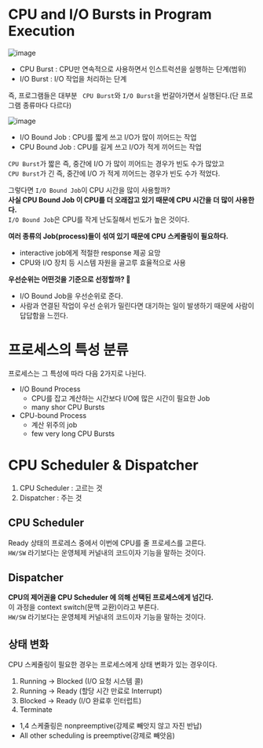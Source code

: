 # CPU and I/O Bursts in Program Execution  
  
![image](https://user-images.githubusercontent.com/50267433/140762573-30ba19b8-bd90-4ccc-9d3b-708342b05fc1.png)
  
* CPU Burst : CPU만 연속적으로 사용하면서 인스트럭션을 실행하는 단계(범위)  
* I/O Burst : I/O 작업을 처리하는 단계     

즉, 프로그램들은 대부분 ` CPU Burst`와 `I/O Burst`을 번갈아가면서 실행된다.(단 프로그램 종류마다 다르다)   

![image](https://user-images.githubusercontent.com/50267433/140763421-12e39f7e-b62e-41fe-8b9a-f7cb0a92939c.png)

* I/O Bound Job : CPU를 짧게 쓰고 I/O가 많이 끼어드는 작업     
* CPU Bound Job : CPU를 길게 쓰고 I/O가 적게 끼어드는 작업  

`CPU Burst`가 짧은 즉, 중간에 I/O 가 많이 끼어드는 경우가  빈도 수가 많았고       
`CPU Burst`가 긴 즉, 중간에 I/O 가 적게 끼어드는 경우가 빈도 수가 적었다.           
               
그렇다면 `I/O Bound Job`이 CPU 시간을 많이 사용할까?           
**사실 CPU Bound Job 이 CPU를 더 오래잡고 있기 때문에 CPU 시간을 더 많이 사용한다.**        
`I/O Bound Job`은 CPU를 작게 난도질해서 빈도가 높은 것이다.  
        
**여러 종류의 Job(process)들이 섞여 있기 때문에 CPU 스케줄링이 필요하다.**          
* interactive job에게 적절한 response 제공 요망           
* CPU와 I/O 장치 등 시스템 자원을 골고루 효율적으로 사용           
  
**우선순위는 어떤것을 기준으로 선정할까? 🤔**   
* I/O Bound Job을 우선순위로 준다.     
* 사람과 연결된 작업이 우선 순위가 밀린다면 대기하는 일이 발생하기 때문에 사람이 답답함을 느낀다.     

# 프로세스의 특성 분류 
프로세스는 그 특성에 따라 다음 2가지로 나뉜다.   

* I/O Bound Process
    * CPU를 잡고 계산하는 시간보다 I/O에 많은 시간이 필요한 Job
    * many shor CPU Bursts  
* CPU-bound Process
    * 계산 위주의 job
    * few very long CPU Bursts 

# CPU Scheduler & Dispatcher 

1. CPU Scheduler : 고르는 것
2. Dispatcher : 주는 것 

## CPU Scheduler
Ready 상태의 프로레스 중에서 이번에 CPU를 줄 프로세스를 고른다.   
`HW/SW` 라기보다는 운영체제 커널내의 코드이자 기능을 말하는 것이다.     

## Dispatcher 
**CPU의 제어권을 CPU Scheduler 에 의해 선택된 프로세스에게 넘긴다.**      
이 과정을 context switch(문맥 교환)이라고 부른다.     
`HW/SW` 라기보다는 운영체제 커널내의 코드이자 기능을 말하는 것이다.       

## 상태 변화 
CPU 스케줄링이 필요한 경우는 프로세스에게 상태 변화가 있는 경우이다.   

1. Running -> Blocked (I/O 요청 시스템 콜) 
2. Running -> Ready (할당 시간 만료로 Interrupt) 
3. Blocked -> Ready (I/O 완료후 인터럽트) 
4. Terminate 

* 1,4 스케줄링은 nonpreemptive(강제로 빼앗지 않고 자진 반납)    
* All other scheduling is preemptive(강제로 빼앗음)    



 
